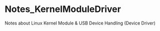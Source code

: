 # Notes_KernelModuleDriver
Notes about Linux Kernel Module &amp; USB Device Handling (Device Driver)
